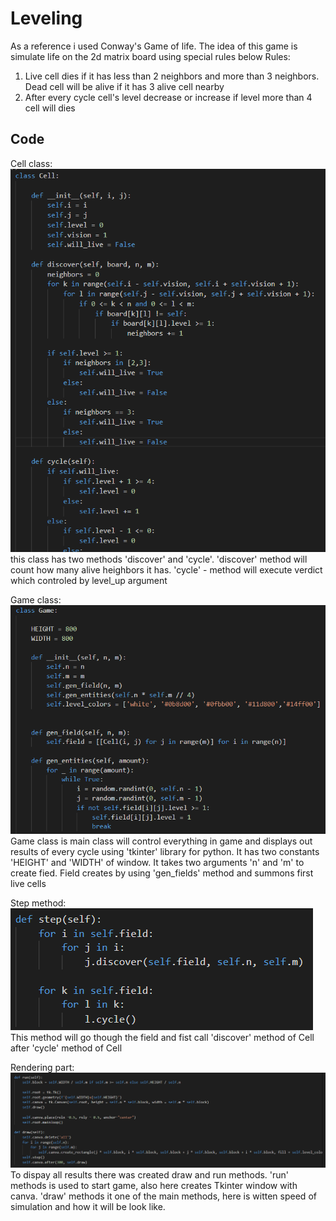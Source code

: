# Leveling
As a reference i used Conway's Game of life. The idea of this game is simulate life on the 2d matrix board using special rules below
Rules:
1. Live cell dies if it has less than 2 neighbors and more than 3 neighbors. Dead cell will be alive if it has 3 alive cell nearby
2. After every cycle cell's level decrease or increase if level more than 4 cell will dies

## Code
Cell class:
![CELL_CLASS](./cell.png)
this class has two methods 'discover' and 'cycle'. 'discover' method will count how many alive heighbors it has. 'cycle' - method will execute verdict which controled by level_up argument

Game class:
![GAME_CLASS](./game.png)
Game class is main class will control everything in game and displays out results of every cycle using 'tkinter' library for python. It has two constants 'HEIGHT' and 'WIDTH' of window. It takes two arguments 'n' and 'm' to create fied. Field creates by using 'gen_fields' method and summons first live cells

Step method:
![STEP_METHOD](./step.png)
This method will go though the field and fist call 'discover' method of Cell after 'cycle' method of Cell

Rendering part:
![RENDER_PART](./rendering_part.png)
To dispay all results there was created draw and run methods. 'run' methods is used to start game, also here creates Tkinter window with canva. 'draw' methods it one of the main methods, here is witten speed of simulation and how it will be look like.